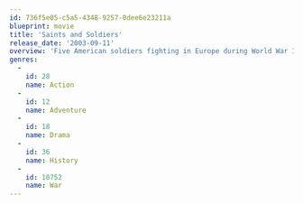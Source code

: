 ```yaml
---
id: 736f5e05-c5a5-4348-9257-0dee6e23211a
blueprint: movie
title: 'Saints and Soldiers'
release_date: '2003-09-11'
overview: 'Five American soldiers fighting in Europe during World War II struggle to return to Allied territory after being separated from U.S. forces during the historic Malmedy Massacre.'
genres:
  -
    id: 28
    name: Action
  -
    id: 12
    name: Adventure
  -
    id: 18
    name: Drama
  -
    id: 36
    name: History
  -
    id: 10752
    name: War
---
```

